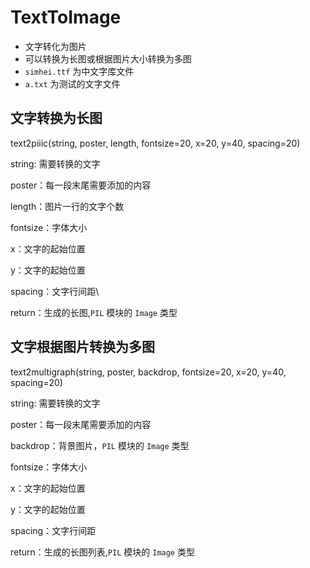 # TextToImage
- 文字转化为图片
- 可以转换为长图或根据图片大小转换为多图
- `simhei.ttf` 为中文字库文件
- `a.txt` 为测试的文字文件
## 文字转换为长图

text2piiic(string, poster, length, fontsize=20, x=20, y=40, spacing=20)

string: 需要转换的文字

poster：每一段末尾需要添加的内容

length：图片一行的文字个数

fontsize：字体大小

x：文字的起始位置

y：文字的起始位置

spacing：文字行间距\

return：生成的长图,`PIL` 模块的 `Image` 类型
## 文字根据图片转换为多图

text2multigraph(string, poster, backdrop, fontsize=20, x=20, y=40, spacing=20)

string: 需要转换的文字

poster：每一段末尾需要添加的内容

backdrop：背景图片，`PIL` 模块的 `Image` 类型

fontsize：字体大小

x：文字的起始位置

y：文字的起始位置

spacing：文字行间距

return：生成的长图列表,`PIL` 模块的 `Image` 类型
